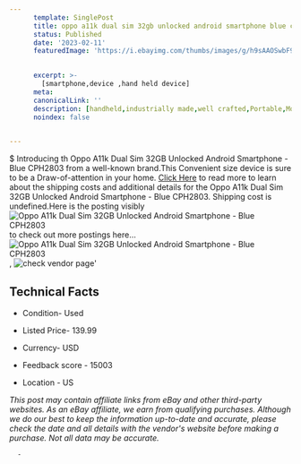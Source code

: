 ```yaml
---
      template: SinglePost
      title: oppo a11k dual sim 32gb unlocked android smartphone blue cph2803
      status: Published
      date: '2023-02-11'
      featuredImage: 'https://i.ebayimg.com/thumbs/images/g/h9sAAOSwbF9j19ub/s-l225.jpg'
       

      excerpt: >-
        [smartphone,device ,hand held device]
      meta:
      canonicalLink: ''
      description: [handheld,industrially made,well crafted,Portable,Mobile,Compact,Convenient,Lightweight,Maneuverable,Man-portable,Miniature,Carriable,Hand-held,Light,Holdable,Transportable,Mobile device,Pocket-sized,On-the-go,Wireless,Cordless,Compact size,Convenient size, smartphone,device ,hand held device]
      noindex: false
      

---
```

$
      Introducing th Oppo A11k Dual Sim 32GB Unlocked Android Smartphone - Blue CPH2803 from a well-known brand.This Convenient size device  is sure to be a Draw-of-attention in your home. [Click Here](https://www.ebay.com/itm/175560925905?hash=item28e03f22d1%3Ag%3Ah9sAAOSwbF9j19ub&mkevt=1&mkcid=1&mkrid=711-53200-19255-0&campid=%253CePNCampaignId%253E&customid=%253CreferenceId%253E&toolid=10049) to read more to learn about the shipping costs and additional details for the Oppo A11k Dual Sim 32GB Unlocked Android Smartphone - Blue CPH2803. Shipping cost is undefined.Here is the posting visibly ![Oppo A11k Dual Sim 32GB Unlocked Android Smartphone - Blue CPH2803](https://i.ebayimg.com/thumbs/images/g/h9sAAOSwbF9j19ub/s-l225.jpg) to check out more postings here... ![Oppo A11k Dual Sim 32GB Unlocked Android Smartphone - Blue CPH2803](https://i.ebayimg.com/images/g/h9sAAOSwbF9j19ub/s-l1600.jpg), ![check vendor page](https://origin-galleryplus.ebayimg.com/ws/web/175560925905_2_0_1/225x225.jpg,https://origin-galleryplus.ebayimg.com/ws/web/175560925905_3_0_1/225x225.jpg,https://origin-galleryplus.ebayimg.com/ws/web/175560925905_4_0_1/225x225.jpg,https://origin-galleryplus.ebayimg.com/ws/web/175560925905_5_0_1/225x225.jpg,https://origin-galleryplus.ebayimg.com/ws/web/175560925905_6_0_1/225x225.jpg,https://origin-galleryplus.ebayimg.com/ws/web/175560925905_7_0_1/225x225.jpg,https://origin-galleryplus.ebayimg.com/ws/web/175560925905_8_0_1/225x225.jpg)'

      

 ## Technical Facts 



     
      

 - Condition- Used 


      

 - Listed Price- 139.99 


      

 - Currency- USD 


      

 - Feedback score - 15003 


      

 - Location - US 


      
      

 *_This post may contain affiliate links from eBay and other third-party websites. As an eBay affiliate, we earn from qualifying purchases. Although we do our best to keep the information up-to-date and accurate, please check the date and all details with the vendor's website before making a purchase. Not all data may be accurate._*




      -

